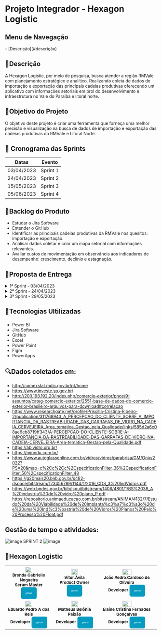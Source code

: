 
# <p align="justified">Projeto Integrador - Hexagon Logistic

<h2>Menu de Navegação</h2>
- [Descrição](#descrição)
 
 <h2>📰Descrição</h2>
A Hexagon Logistic, por meio de pesquisa, busca atender a região RMVale com planejamento estratégico e analítico. Realizando coleta de dados de importação e exportação das principais cadeias produtivas oferecendo um aplicativo com informações setoriais em prol do desenvolvimento e infraestrutura no Vale do Paraíba e litoral norte.

## 📌Objetivo do Projeto
O objetivo deste projeto é criar uma ferramenta que forneça uma melhor precisão e visualização na busca de dados de importação e exportação das cadeias produtivas da RMVale e Litoral Norte.

## 📅 Cronograma das Sprints
|Datas | Evento
|------|--------
|03/04/2023 |Sprint 1
|24/04/2023 |Sprint 2
|15/05/2023 |Sprint 3
|05/06/2023 |Sprint 4

## 📄Backlog do Produto 
- Estudar o Jira Software
- Entender o GitHub
- Identificar as principais cadeias produtivas da RMVale nos quesitos: importação e exportação.
- Analisar dados coletar e criar um mapa setorial com informações relevantes.
- Avaliar custos de movimentação em observância aos indicadores de desempenho: crescimento, declínio e estagnação. 

## 📄Proposta de Entrega
  
  <details>
<summary>1ª Sprint - 03/04/2023</summary>
    
<p>• Planeja-se coletar dados das 7 principais cidades da RMVale/Litoral Norte, sendo elas: São José dos Campos, Taubaté, Caçapava, São Sebastião, Ilhabela, Jacareí e Guaratinguetá. Com os dados já coletados iremos sintetizar e apresentar os 5 principais itens e suas cadeias produtivas.
  
  </details>
  
  <details>
<summary>2ª Sprint - 24/04/2023</summary>
    
<p>• Planeja-se fazer uma estrutura de dados  e um aplicaivo desenvolvido no PowerApps.
  
  </details>
  
  <details>
    <summary>3ª Sprint - 29/05/2023</summary>
 
 <p>• Planeja-se entregar dashboard com cadeia produtiva do vidro.  
  
  </details>
  
  
## 🧰Tecnologias Ultilizadas
###
- Power BI
- Jira Software
- GitHub
- Excel
- Power Point
- Figm
- PowerApps
## 🔍Dados coletados em:
- http://comexstat.mdic.gov.br/pt/home
- https://www.investe.sp.gov.br/
- http://200.198.192.20/index.php/comercio-exterior/pnce/9-assuntos/categ-comercio-exterior/2551-base-de-dados-do-comercio-exterior-brasileiro-arquivos-para-download#correlacao
- https://www.researchgate.net/profile/Priscilla-Cristina-Ribeiro-2/publication/311768943_A_PERCEPCAO_DO_CLIENTE_SOBRE_A_IMPORTANCIA_DA_RASTREABILIDADE_DAS_GARRAFAS_DE_VIDRO_NA_CADEIA_CERVEJEIRA_Area_tematica_Gestao_pela_Qualidade/links/585d2a6c08ae6eb8719ff343/A-PERCEPCAO-DO-CLIENTE-SOBRE-A-IMPORTANCIA-DA-RASTREABILIDADE-DAS-GARRAFAS-DE-VIDRO-NA-CADEIA-CERVEJEIRA-Area-tematica-Gestao-pela-Qualidade.pdf   
- https://abividro.org.br/
- https://mjundu.com.br/   
- https://www.autoglassonline.com.br/vidros/vidros/parabrisa/GM/Onix/2022?PS=20&map=c%2Cc%2Cc%2CspecificationFilter_36%2CspecificationFilter_50%2CspecificationFilter_48
- https://g20mais20.bnb.gov.br/s482-dspace/bitstream/123456789/1144/1/2016_CDS_3%20IndVidros.pdf
- https://web.bndes.gov.br/bib/jspui/bitstream/1408/4801/1/BS%2038_A%20industria%20de%20vidro%20plano_P.pdf
-https://repositorio.animaeducacao.com.br/bitstream/ANIMA/4132/7/Estudo%20da%20Viabilidade%20de%20Implanta%c3%a7%c3%a3o%20de%20uma%20Ind%c3%bastria%20de%20Vidros%20Planos%20Pelo%20Processo%20Float.pdf  

## Gestão de tempo e atividades:
![image](https://user-images.githubusercontent.com/127887524/229637785-d4c1dedd-06e8-49c3-906e-bb4e258e9a8a.png)
SPRINT 2
  ![image](https://user-images.githubusercontent.com/127887524/233877210-583a1f42-c4e7-4b12-9aa2-995754be4dc1.png)


<h2>🎲Hexagon Logistic</h2>
<table>
<tr>
<td align="center">
<a href="https://github.com/alluka04">
<img src="https://avatars.githubusercontent.com/u/68301851?v=4" width = "40%">            
<br />
<sub><b>Brenda Gabrielle Nogueira</b></sub>
<br />
</a>
<sub><b>Scrum Master</b></sub>
<sub><b><a href="https://github.com/alluka04"><button style="background: #069cc2; border-radius: 6px; padding: 15px; cursor: pointer; color: #fff; border: none; font-size: 8px;">github</button></a></b></sub> 
<td align="center">
    
<a href="https://github.com/vitor-avila-github">
<img src="https://avatars.githubusercontent.com/u/127887524?v=4" width = "40%"> 
<br />
<sub><b>Vitor Ávila</b></sub>
<br />
</a>
<sub><b>Product Owner</b></sub>
<sub><b><a href="https://github.com/vitor-avila-github"><button style="background: #069cc2; border-radius: 6px; padding: 15px; cursor: pointer; color: #fff; border: none; font-size: 8px;">github</button></a></b></sub> 
<br />
</td>
<td align="center">
    
<a href="https://github.com/JoaoCardoli">
 <img src="https://avatars.githubusercontent.com/u/128002727?v=4" width = "40%"> 
<br />
<sub><b>João Pedro Cardoso de Oliveira</b></sub>
<br />
</a>
<sub><b>Developer</b></sub>
<sub><b><a href="https://github.com/JoaoCardoli"><button style="background: #069cc2; border-radius: 6px; padding: 15px; cursor: pointer; color: #fff; border: none; font-size: 8px;">github</button></a></b></sub> 
<br />
</td>
</tr>
<tr>
<td align="center">
    
<a href="https://github.com/EduardoPADR">
<img src="https://avatars.githubusercontent.com/u/128002976?v=4" width = "40%"> 
<br />
<sub><b>Eduardo Pedro A dos Reis</b></sub>
<br />
</a>
<sub><b>Developer</b></sub>
<sub><b><a href="https://github.com/EduardoPADR"><button style="background: #069cc2; border-radius: 6px; padding: 15px; cursor: pointer; color: #fff; border: none; font-size: 8px;">github</button></a></b></sub>
<br />
</td>
<td align="center">
    
<a href="https://github.com/Matheus-Belonia">
<img src="https://avatars.githubusercontent.com/u/128844708?v=4" width = "40%"> 
<br />
<sub><b>Matheus Belõnia Paixão</b></sub>
<br />
</a>
<sub><b>Developer</b></sub>
<sub><b><a href="https://github.com/Matheus-Belonia"><button style="background: #069cc2; border-radius: 6px; padding: 15px; cursor: pointer; color: #fff; border: none; font-size: 8px;">github</button></a></b></sub>
<br />
</td>
<td align="center">
    
<a href="https://github.com/ElaineGoncalves1">   
<img src="https://avatars.githubusercontent.com/u/128839459?v=4" width = "40%"> 
<br />
<sub><b>Elaine Cristina Fernades Gonçalves</b></sub>
<br />
</a>
<sub><b>Developer</b></sub>
<sub><b><a href="https://github.com/ElaineGoncalves1"><button style="background: #069cc2; border-radius: 6px; padding: 15px; cursor: pointer; color: #fff; border: none; font-size: 8px;">github</button></a></b></sub>
<br />
</td>
</tr>

</table>                                                                              

                                                                                                              
